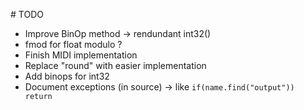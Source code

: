 # TODO

* Improve BinOp method -> rendundant int32()
* fmod for float modulo ? 
* Finish MIDI implementation
* Replace "round" with easier implementation
* Add binops for int32 
* Document exceptions  (in source) -> like `if(name.find("output")) return`
